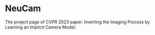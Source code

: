 # NeuCam
The project page of CVPR 2023 paper: Inverting the Imaging Process by Learning an Implicit Camera Model.
